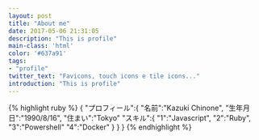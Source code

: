 ```yaml
---
layout: post
title: "About me"
date: 2017-05-06 21:31:05
description: "This is profile"
main-class: 'html'
color: '#637a91'
tags:
- "profile"
twitter_text: "Favicons, touch icons e tile icons..."
introduction: "This is profile"
---
```


{% highlight ruby %}
{
  "プロフィール":{ 
    "名前":"Kazuki Chinone", 
    "生年月日":"1990/8/16", 
    "住まい":"Tokyo" 
    "スキル":{
      "1":"Javascript",
      "2":"Ruby",
      "3":"Powershell"
      "4":"Docker"
    }
  }
}
{% endhighlight %}